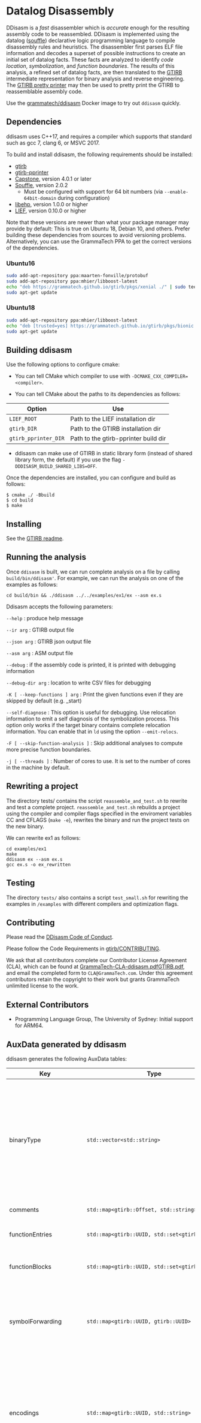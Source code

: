 Datalog Disassembly
===================

DDisasm is a *fast* disassembler which is *accurate* enough for the
resulting assembly code to be reassembled.  DDisasm is implemented
using the datalog ([souffle](https://github.com/souffle-lang/souffle))
declarative logic programming language to compile disassembly rules
and heuristics.  The disassembler first parses ELF file information
and decodes a superset of possible instructions to create an initial
set of datalog facts.  These facts are analyzed to identify *code
location*, *symbolization*, and *function boundaries*.  The results of
this analysis, a refined set of datalog facts, are then translated to
the [GTIRB](https://github.com/grammatech/gtirb) intermediate
representation for binary analysis and reverse engineering.  The
[GTIRB pretty printer](https://github.com/grammatech/gtirb-pprinter)
may then be used to pretty print the GTIRB to reassemblable assembly
code.

Use the [grammatech/ddisasm](https://hub.docker.com/r/grammatech/ddisasm)
Docker image to try out `ddisasm` quickly.

## Dependencies

ddisasm uses C++17, and requires a compiler which supports
that standard such as gcc 7, clang 6, or MSVC 2017.

To build and install ddisasm, the following requirements
should be installed:

- [gtirb](https://github.com/grammatech/gtirb)
- [gtirb-pprinter](https://github.com/grammatech/gtirb-pprinter)
- [Capstone](http://www.capstone-engine.org/), version 4.0.1 or later
- [Souffle](https://souffle-lang.github.io), version 2.0.2
  - Must be configured with support for 64 bit numbers (via `--enable-64bit-domain` during configuration)
- [libehp](https://git.zephyr-software.com/opensrc/libehp), version 1.0.0 or higher
- [LIEF](https://lief.quarkslab.com/), version 0.10.0 or higher

Note that these versions are newer than what your package manager may provide
by default: This is true on Ubuntu 18, Debian 10, and others. Prefer building
these dependencies from sources to avoid versioning problems. Alternatively,
you can use the GrammaTech PPA to get the correct versions of the dependencies.

### Ubuntu16
```sh
sudo add-apt-repository ppa:maarten-fonville/protobuf
sudo add-apt-repository ppa:mhier/libboost-latest
echo "deb https://grammatech.github.io/gtirb/pkgs/xenial ./" | sudo tee -a /etc/apt/sources.list.d/gtirb.list
sudo apt-get update
```

### Ubuntu18
```sh
sudo add-apt-repository ppa:mhier/libboost-latest
echo "deb [trusted=yes] https://grammatech.github.io/gtirb/pkgs/bionic ./" | sudo tee -a /etc/apt/sources.list.d/gtirb.list
sudo apt-get update
```

## Building ddisasm
Use the following options to configure cmake:

- You can tell CMake which compiler to use with
  `-DCMAKE_CXX_COMPILER=<compiler>`.

- You can tell CMake about the paths to its dependencies as follows:

 Option | Use
 ------ | -----
 `LIEF_ROOT` | Path to the LIEF installation dir
 `gtirb_DIR` | Path to the GTIRB installation dir
 `gtirb_pprinter_DIR` | Path to the gtirb-pprinter build dir

- ddisasm can make use of GTIRB in static library form (instead of
 shared library form, the default) if you use the flag
 `-DDDISASM_BUILD_SHARED_LIBS=OFF`.

Once the dependencies are installed, you can configure and build as
follows:

```
$ cmake ./ -Bbuild
$ cd build
$ make
```

## Installing
See the [GTIRB readme](https://github.com/GrammaTech/gtirb/#installing).

## Running the analysis

Once `ddisasm` is built, we can run complete analysis on a file by
calling `build/bin/ddisasm'`.  For example, we can run the analysis on one
of the examples as follows:

```
cd build/bin && ./ddisasm ../../examples/ex1/ex --asm ex.s
```

Ddisasm accepts the following parameters:

`--help`
:   produce help message

`--ir arg`
:   GTIRB output file

`--json arg`
:   GTIRB json output file

`--asm arg`
:   ASM output file

`--debug`
:   if the assembly code is printed, it is printed with debugging information

`--debug-dir arg`
:   location to write CSV files for debugging

`-K [ --keep-functions ] arg`
:   Print the given functions even if they are skipped by default (e.g. _start)

`--self-diagnose`
:   This option is useful for debugging. Use relocation information to emit a self diagnosis
    of the symbolization process. This option only works if the target
    binary contains complete relocation information. You can enable
    that in `ld` using the option `--emit-relocs`.

`-F [ --skip-function-analysis ]`
:   Skip additional analyses to compute more precise function boundaries.

`-j [ --threads ]`
:   Number of cores to use. It is set to the number of cores in the machine by default.

## Rewriting a project

The directory tests/ contains the script `reassemble_and_test.sh` to
rewrite and test a complete project. `reassemble_and_test.sh` rebuilds
a project using the compiler and compiler flags specified in the
enviroment variables CC and CFLAGS (`make -e`), rewrites the binary
and run the project tests on the new binary.

We can rewrite ex1 as follows:

```
cd examples/ex1
make
ddisasm ex --asm ex.s
gcc ex.s -o ex_rewritten
```

## Testing

The directory `tests/` also contains a script `test_small.sh` for
rewriting the examples in `/examples` with different compilers and
optimization flags.


## Contributing

Please read the [DDisasm Code of Conduct](CODE_OF_CONDUCT.md).

Please follow the Code Requirements in
[gtirb/CONTRIBUTING](https://github.com/GrammaTech/gtirb/blob/master/CONTRIBUTING.md#code-requirements).

We ask that all contributors complete our Contributor License
Agreement (CLA), which can be found at
[GrammaTech-CLA-ddisasm.pdfGTIRB.pdf](./GrammaTech-CLA-ddisasm.pdfGTIRB.pdf),
and email the completed form to `CLA@GrammaTech.com`.  Under this
agreement contributors retain the copyright to their work but grants
GrammaTech unlimited license to the work.

## External Contributors

 * Programming Language Group, The University of Sydney: Initial support for ARM64.


## AuxData generated by ddisasm

ddisasm generates the following AuxData tables:

| Key                     | Type                                                                                               | Purpose                                                                                                                                                                                                                |
|-------------------------|----------------------------------------------------------------------------------------------------|------------------------------------------------------------------------------------------------------------------------------------------------------------------------------------------------------------------------|
| binaryType              | `std::vector<std::string>`                                                                         | A set of binary type descriptors e.g. for ELF whether the binary is PIE "DYN" or not, "EXEC". PE binaries have additional descriptors, "DLL" or "EXE, and subsystem descriptor, e.g. WINDOWS_GUI or WINDOWS_CUI.       |
| comments                | `std::map<gtirb::Offset, std::string>`                                                             | Per-instruction comments.                                                                                                                                                                                              |
| functionEntries         | `std::map<gtirb::UUID, std::set<gtirb::UUID>>`                                                     | UUIDs of the blocks that are entry points of functions.                                                                                                                                                                |
| functionBlocks          | `std::map<gtirb::UUID, std::set<gtirb::UUID>>`                                                     | UUIDs of the blocks that belong to each function.                                                                                                                                                                      |
| symbolForwarding        | `std::map<gtirb::UUID, gtirb::UUID>`                                                               | Map from symbols to other symbols. This table is used to forward symbols due to relocations or due to the use of plt and got tables.                                                                                   |
| encodings               | `std::map<gtirb::UUID, std::string>`                                                               | Map from (typed) data objects to the encoding of the data, expressed as a `std::string` containing an assembler encoding specifier: "string", "uleb128" or "sleb128".                                                  |
| elfSectionProperties    | `std::map<gtirb::UUID, std::tuple<uint64_t, uint64_t>>`                                            | Map from section UUIDs to tuples with the ELF section types and flags.                                                                                                                                                 |
| cfiDirectives           | `std::map<gtirb::Offset, std::vector<std::tuple<std::string, std::vector<int64_t>, gtirb::UUID>>>` | Map from Offsets to vector of cfi directives. A cfi directive contains: a string describing the directive, a vector of numeric arguments, and an optional symbolic argument (represented with the UUID of the symbol). |
| libraries               | `std::vector<std::string>`                                                                         | Names of the libraries that are needed.                                                                                                                                                                                |
| libraryPaths            | `std::vector<std::string>`                                                                         | Paths contained in the rpath of the binary.                                                                                                                                                                            |
| padding                 | `std::map<gtirb::Offset, uint64_t>`                                                                | Offset of padding in a ByteInterval and the padding length in bytes.                                                                                                                                                   |
| SCCs                    | `std::map<gtirb::UUID, int64_t>`                                                                   | The intra-procedural SCC identifier of each block                                                                                                                                                                      |
| symbolicExpressionSizes | `std::map<gtirb::Offset, uint64_t>`                                                                | Map from an Offset of a symbolic expression in a ByteInterval to its extent, a size in bytes.                                                                                                                          |
| peImportEntries         | `std::vector<std::tuple<uint64_t, int64_t, std::string, std::string>>`                             | List of tuples detailing an imported function address, ordinal, function name, and library names for PE.                                                                                                               |
| peExportEntries         | `std::vector<std::tuple<uint64_t, int64_t, std::string>>`                                          | List of tuples detailing an exported address, ordinal, and name for PE.                                                                                                                                                |
| peImportedSymbols       | `std::vector<gtirb::UUID>`                                                                         | UUIDs of the imported symbols for PE.                                                                                                                                                                                  |
| peExportedSymbols       | `std::vector<gtirb::UUID>`                                                                         | UUIDs of the exported symbols for PE.                                                                                                                                                                                  |
| peResource              | `std::vector<std::tuple<std::vector<uint8_t>, gtirb::Offset, uint64_t>>`                           | List of PE resources. A resource header, data length, and data pointer.                                                                                                                                                |
| DDisasmDatabase         | `std::map<std::string, std::string>`                                                               | Compressed Datalog relation databases.                                                                                                                                                                                 |

## Some References

1. [Datalog Disassembly](https://arxiv.org/abs/1906.03969)

2. [Souffle](https://github.com/souffle-lang/souffle)

3. [Capstone disassembler](http://www.capstone-engine.org/)

4. [Control Flow Integrity for COTS Binaries](http://seclab.cs.sunysb.edu/seclab/pubs/usenix13.pdf)

5. [Alias analysis for Assembly](http://reports-archive.adm.cs.cmu.edu/anon/anon/usr/ftp/2006/CMU-CS-06-180R.pdf)

6. [Reassembleable Disassembling](https://www.usenix.org/system/files/conference/usenixsecurity15/sec15-paper-wang-shuai.pdf)

7. [Ramblr: Making reassembly great again](https://pdfs.semanticscholar.org/dcf5/dc7e6ae2614dd0079b851e3f292148366ca8.pdf)

8. [An In-Depth Analysis of Disassembly on Full-Scale x86/x64 Binaries](https://www.usenix.org/system/files/conference/usenixsecurity16/sec16_paper_andriesse.pdf)

9. [Binary Code is Not Easy](https://dl.acm.org/citation.cfm?id=2931047)
